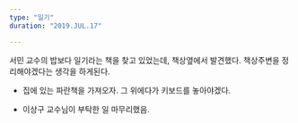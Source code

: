 ```yaml
---
type: "일기"
duration: "2019.JUL.17"

---
```

서민 교수의 밥보다 일기라는 책을 찾고 있었는데, 책상옆에서 발견했다. 책상주변을 정리해야겠다는 생각을 하게된다. 

* 집에 있는 파란책을 가져오자. 그 위에다가 키보드를 놓아야겠다. 

* 이상구 교수님이 부탁한 일 마무리했음. 